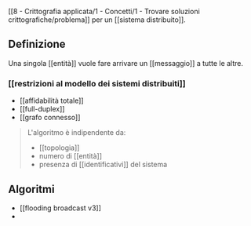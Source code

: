 [[8 - Crittografia applicata/1 - Concetti/1 - Trovare soluzioni crittografiche/problema]] per un [[sistema distribuito]].

## Definizione

Una singola [[entità]] vuole fare arrivare un [[messaggio]] a tutte le altre.

### [[restrizioni al modello dei sistemi distribuiti]]

- [[affidabilità totale]]
- [[full-duplex]]
- [[grafo connesso]]

> L'algoritmo è indipendente da:
> - [[topologia]]
> - numero di [[entità]]
> - presenza di [[identificativi]] del sistema

## Algoritmi

- [[flooding broadcast v3]]
- 